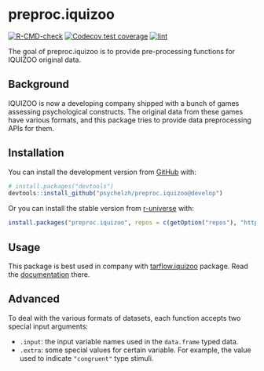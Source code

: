 
<!-- README.md is generated from README.Rmd. Please edit that file -->

# preproc.iquizoo

<!-- badges: start -->

[![R-CMD-check](https://github.com/psychelzh/preproc.iquizoo/actions/workflows/R-CMD-check.yaml/badge.svg)](https://github.com/psychelzh/preproc.iquizoo/actions/workflows/R-CMD-check.yaml)
[![Codecov test
coverage](https://codecov.io/gh/psychelzh/preproc.iquizoo/graph/badge.svg)](https://app.codecov.io/gh/psychelzh/preproc.iquizoo)
[![lint](https://github.com/psychelzh/preproc.iquizoo/workflows/lint/badge.svg)](https://github.com/psychelzh/preproc.iquizoo/actions)
<!-- badges: end -->

The goal of preproc.iquizoo is to provide pre-processing functions for
IQUIZOO original data.

## Background

IQUIZOO is now a developing company shipped with a bunch of games
assessing psychological constructs. The original data from these games
have various formats, and this package tries to provide data
preprocessing APIs for them.

## Installation

You can install the development version from
[GitHub](https://github.com/) with:

``` r
# install.packages("devtools")
devtools::install_github("psychelzh/preproc.iquizoo@develop")
```

Or you can install the stable version from
[r-universe](https://psychelzh.r-universe.dev/) with:

``` r
install.packages("preproc.iquizoo", repos = c(getOption("repos"), "https://psychelzh.r-universe.dev"))
```

## Usage

This package is best used in company with
[tarflow.iquizoo](https://github.com/psychelzh/tarflow.iquizoo) package.
Read the [documentation](https://psychelzh.github.io/tarflow.iquizoo/)
there.

## Advanced

To deal with the various formats of datasets, each function accepts two
special input arguments:

- `.input`: the input variable names used in the `data.frame` typed
  data.
- `.extra`: some special values for certain variable. For example, the
  value used to indicate `"congruent"` type stimuli.
